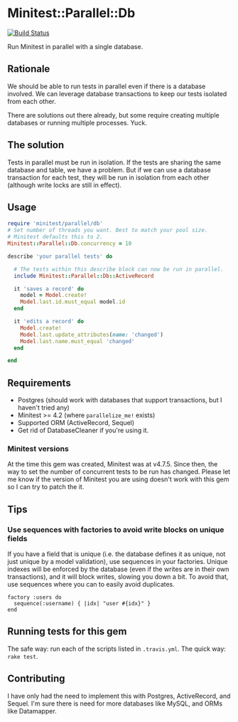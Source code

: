 # Minitest::Parallel::Db

[![Build Status](https://travis-ci.org/ordinaryzelig/minitest-parallel-db.png?branch=master)](https://travis-ci.org/ordinaryzelig/minitest-parallel-db)

Run Minitest in parallel with a single database.

## Rationale

We should be able to run tests in parallel even if there is a database involved.
We can leverage database transactions to keep our tests isolated from each other.

There are solutions out there already, but some require creating multiple databases
or running multiple processes.
Yuck.

## The solution

Tests in parallel must be run in isolation.
If the tests are sharing the same database and table,
we have a problem.
But if we can use a database transaction for each test,
they will be run in isolation from each other (although
write locks are still in effect).

## Usage

```ruby
require 'minitest/parallel/db'
# Set number of threads you want. Best to match your pool size.
# Minitest defaults this to 2.
Minitest::Parallel::Db.concurrency = 10

describe 'your parallel tests' do

  # The tests within this describe block can now be run in parallel.
  include Minitest::Parallel::Db::ActiveRecord

  it 'saves a record' do
    model = Model.create!
    Model.last.id.must_equal model.id
  end

  it 'edits a record' do
    Model.create!
    Model.last.update_attributes(name: 'changed')
    Model.last.name.must_equal 'changed'
  end

end
```

## Requirements

* Postgres (should work with databases that support transactions, but I haven't tried any)
* Minitest >= 4.2 (where `parallelize_me!` exists)
* Supported ORM (ActiveRecord, Sequel)
* Get rid of DatabaseCleaner if you're using it.

### Minitest versions

At the time this gem was created, Minitest was at v4.7.5.
Since then, the way to set the number of concurrent tests to be run has changed.
Please let me know if the version of Minitest you are using doesn't work with this gem so I can try to patch the it.

## Tips

### Use sequences with factories to avoid write blocks on unique fields

If you have a field that is unique (i.e. the database defines it as unique,
not just unique by a model validation), use sequences in your factories.
Unique indexes will be enforced by the database (even if the writes are
in their own transactions), and it will block writes, slowing you down a bit.
To avoid that, use sequences where you can to easily avoid duplicates.

```
factory :users do
  sequence(:username) { |idx| "user #{idx}" }
end
```

## Running tests for this gem

The safe way: run each of the scripts listed in `.travis.yml`.
The quick way: `rake test`.

## Contributing

I have only had the need to implement this with Postgres, ActiveRecord, and Sequel.
I'm sure there is need for more databases like MySQL, and ORMs like Datamapper.
